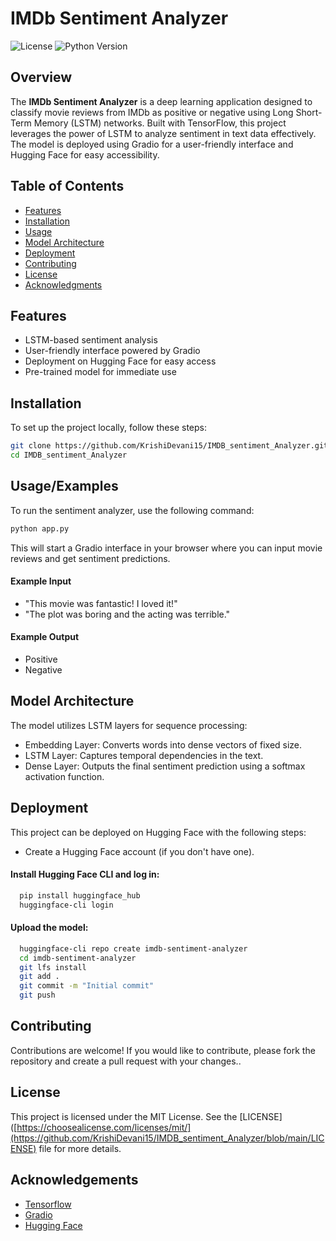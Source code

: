 # IMDb Sentiment Analyzer

![License](https://img.shields.io/badge/license-MIT-green)
![Python Version](https://img.shields.io/badge/python-3.7%2B-blue)

## Overview

The **IMDb Sentiment Analyzer** is a deep learning application designed to classify movie reviews from IMDb as positive or negative using Long Short-Term Memory (LSTM) networks. Built with TensorFlow, this project leverages the power of LSTM to analyze sentiment in text data effectively. The model is deployed using Gradio for a user-friendly interface and Hugging Face for easy accessibility.

## Table of Contents

- [Features](#features)
- [Installation](#installation)
- [Usage](#usage)
- [Model Architecture](#model-architecture)
- [Deployment](#deployment)
- [Contributing](#contributing)
- [License](#license)
- [Acknowledgments](#acknowledgments)

## Features

- LSTM-based sentiment analysis
- User-friendly interface powered by Gradio
- Deployment on Hugging Face for easy access
- Pre-trained model for immediate use


## Installation

To set up the project locally, follow these steps:

```bash
git clone https://github.com/KrishiDevani15/IMDB_sentiment_Analyzer.git
cd IMDB_sentiment_Analyzer
```





## Usage/Examples

To run the sentiment analyzer, use the following command:
```Python
python app.py
```
This will start a Gradio interface in your browser where you can input movie reviews and get sentiment predictions.

#### Example Input
- "This movie was fantastic! I loved it!"
- "The plot was boring and the acting was terrible."

#### Example Output
- Positive
- Negative


## Model Architecture
The model utilizes LSTM layers for sequence processing:

- Embedding Layer: Converts words into dense vectors of fixed size.
- LSTM Layer: Captures temporal dependencies in the text.
- Dense Layer: Outputs the final sentiment prediction using a softmax activation function.
## Deployment

This project can be deployed on Hugging Face with the following steps:

- Create a Hugging Face account (if you don't have one).

#### Install Hugging Face CLI and log in:

```bash
  pip install huggingface_hub
  huggingface-cli login
```

#### Upload the model:

```bash
  huggingface-cli repo create imdb-sentiment-analyzer
  cd imdb-sentiment-analyzer
  git lfs install
  git add .
  git commit -m "Initial commit"
  git push
```


## Contributing

Contributions are welcome! If you would like to contribute, please fork the repository and create a pull request with your changes..


## License

This project is licensed under the MIT License. See the [LICENSE]([https://choosealicense.com/licenses/mit/](https://github.com/KrishiDevani15/IMDB_sentiment_Analyzer/blob/main/LICENSE) file for more details.


## Acknowledgements

 - [Tensorflow](https://github.com/tensorflow/tensorflow.git)
 - [Gradio](https://github.com/gradio-app/gradio.git)
 - [Hugging Face](https://github.com/huggingface/huggingface_hub.git)


